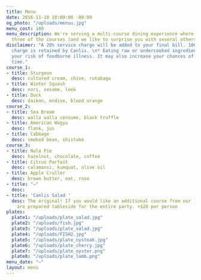 ```yaml
---
title: Menu
date: 2016-11-10 10:09:00 -08:00
og_photo: "/uploads/menuu.jpg"
menu_cost: 180
menu_description: We're serving a multi-course dining experience where you choose
  three of the courses (and we like to surprise you with several others).
disclaimer: "A 20% service charge will be added to your final bill. 100% of this service
  charge is retained by Canlis. \n* Eating raw or undercooked ingredients can increase
  your risk of foodborne illness. It may also increase your chances of having a great
  time."
course_1:
- title: Sturgeon
  desc: cultured cream, chive, rutabaga
- title: Winter Squash
  desc: nori, sesame, leek
- title: Duck
  desc: daikon, endive, blood orange
course_2:
- title: Sea Bream
  desc: walla walla consume, black truffle
- title: American Wagyu
  desc: flank, jus
- title: Cabbage
  desc: smoked bean, shiitake
course_3:
- title: Nula Pie
  desc: hazelnut, chocolate, coffee
- title: Citrus Parfait
  desc: calamansi, kumquat, olive oil
- title: Apple Cruller
  desc: brown butter, oat, rose
- title: "—"
  desc: 
- title: 'Canlis Salad '
  desc: The original! If you would like an additional course from our 1950 menu, these
    are prepared tableside for the entire party. +$20 per person
plates:
  plate1: "/uploads/plate_salad.jpg"
  plate2: "/uploads/fish.jpg"
  plate3: "/uploads/plate_salad.jpg"
  plate4: "/uploads/FISH2.jpg"
  plate5: "/uploads/plate_nysteak.jpg"
  plate6: "/uploads/plate_cherry.jpg"
  plate7: "/uploads/plate_oyster.png"
  plate8: "/uploads/plate_lamb.png"
menu_date: "—"
layout: menu
---
```


